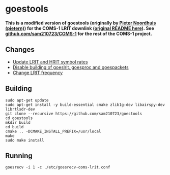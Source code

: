 # goestools

**This is a modified version of goestools (originally by [Pieter Noordhuis (pietern)](https://github.com/pietern/goestools)) for the COMS-1 LRIT downlink ([original README here](README.old.md)). See [github.com/sam210723/COMS-1](https://github.com/sam210723/COMS-1) for the rest of the COMS-1 project.**

## Changes
  * [Update LRIT and HRIT symbol rates](https://github.com/sam210723/goestools/commit/9fd004cc2aef0f7620703321314443f4c8d6b634)
  * [Disable building of goeslrit, goesproc and goespackets](https://github.com/sam210723/goestools/commit/73bae4e01bebd3b3bf347f8afc731bda2549dfe8)
  * [Change LRIT frequency](https://github.com/sam210723/goestools/commit/af7cfc9a8ee08d096f50b07bde59101be3635a43)

## Building
```
sudo apt-get update
sudo apt-get install -y build-essential cmake zlib1g-dev libairspy-dev librtlsdr-dev
git clone --recursive https://github.com/sam210723/goestools
cd goestools
mkdir build
cd build
cmake .. -DCMAKE_INSTALL_PREFIX=/usr/local
make
sudo make install
```

## Running
```
goesrecv -i 1 -c ./etc/goesrecv-coms-lrit.conf
```
